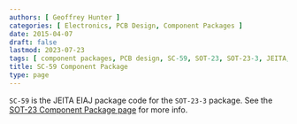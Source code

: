 ```yaml
---
authors: [ Geoffrey Hunter ]
categories: [ Electronics, PCB Design, Component Packages ]
date: 2015-04-07
draft: false
lastmod: 2023-07-23
tags: [ component packages, PCB design, SC-59, SOT-23, SOT-23-3, JEITA, EIAJ ]
title: SC-59 Component Package
type: page
---
```


`SC-59` is the JEITA EIAJ package code for the `SOT-23-3` package. See the [SOT-23 Component Package page](/pcb-design/component-packages/sot-23-component-package/) for more info.
